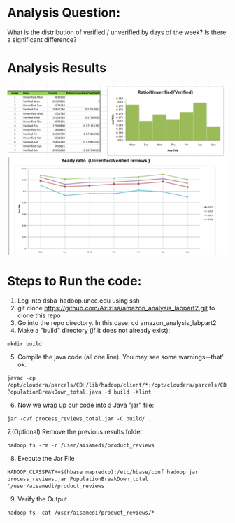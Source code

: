 # Analysis Question:
What is the distribution of verified / unverified by days of the week? Is there a significant difference?

# Analysis Results 

![Caption for the picture.](/images/results_chart.png)


# Steps to Run the code:
1. Log into dsba-hadoop.uncc.edu using ssh
2. git clone https://github.com/AzizIsa/amazon_analysis_labpart2.git to clone this repo
3. Go into the repo directory. In this case: cd amazon_analysis_labpart2
4. Make a "build" directory (if it does not already exist): 
``` text
mkdir build
```
5. Compile the java code (all one line). You may see some warnings--that' ok.
``` text
javac -cp /opt/cloudera/parcels/CDH/lib/hadoop/client/*:/opt/cloudera/parcels/CDH/lib/hbase/* PopulationBreakDown_total.java -d build -Xlint
```
6. Now we wrap up our code into a Java "jar" file: 
``` text
jar -cvf process_reviews_total.jar -C build/ .
```

7.(Optional) Remove the previous results folder
``` text
hadoop fs -rm -r /user/aisamedi/product_reviews
```
8. Execute the Jar File
``` text
HADOOP_CLASSPATH=$(hbase mapredcp):/etc/hbase/conf hadoop jar process_reviews.jar PopulationBreakDown_total '/user/aisamedi/product_reviews'
```
9. Verify the Output
``` text
hadoop fs -cat /user/aisamedi/product_reviews/*
```
